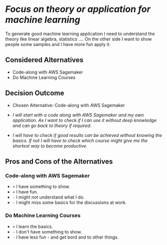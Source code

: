# _Focus on theory or application for machine learning_

To generate good machine learning application I need to understand the theory like linear algebra, statistics .... On the other side I want to show people some samples and I have more fun apply it. 

## Considered Alternatives

* Code-along with AWS Sagemaker
* Do Machine Learning Courses

## Decision Outcome

* Chosen Alternative: Code-along with AWS Sagemaker

* _I will start with a code along with AWS Sagemaker and my own application. As I want to check if I can use it without deep knowledge and can go back to theory if required._

* _I will have to check if good results can be achieved without knowing the basics. If not I will have to check which course might give me the shortest way to become productive._

## Pros and Cons of the Alternatives

### Code-along with AWS Sagemaker

* `+` I have something to show. 
* `+` I have fun.
* `-` I might not understand what I do. 
* `-` I might miss some basics for the discussions at work. 

### Do Machine Learning Courses

* `+` I learn the basics.
* `-` I don't have something to show. 
* `-` I have less fun - and get bord and to other things.




